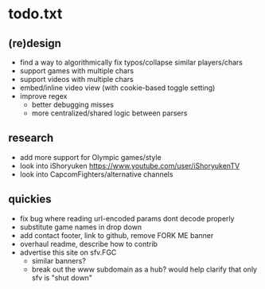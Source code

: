 # todo.txt

## (re)design
- find a way to algorithmically fix typos/collapse similar players/chars
- support games with multiple chars
- support videos with multiple chars
- embed/inline video view (with cookie-based toggle setting)
- improve regex
    - better debugging misses
    - more centralized/shared logic between parsers

## research
- add more support for Olympic games/style
- look into iShoryuken https://www.youtube.com/user/iShoryukenTV
- look into CapcomFighters/alternative channels

## quickies
- fix bug where reading url-encoded params dont decode properly
- substitute game names in drop down
- add contact footer, link to github, remove FORK ME banner
- overhaul readme, describe how to contrib
- advertise this site on sfv.FGC
    - similar banners?
    - break out the www subdomain as a hub? would help clarify that only sfv is "shut down"
